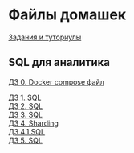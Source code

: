 # Файлы домашек

[Задания и туториулы](https://github.com/Dju999/data_analytics/tree/master/slides)

## SQL для аналитика

[ДЗ 0. Docker compose файл](/SQL_for_analyst/docker-compose.yml)

[ДЗ 1. SQL](/SQL_for_analyst/dz1.sql) <br />
[ДЗ 2. SQL](/SQL_for_analyst/dz2.sql) <br />
[ДЗ 3. SQL](/SQL_for_analyst/dz3.sql) <br />
[ДЗ 4. Sharding](/SQL_for_analyst/dz4.sql) <br />
[ДЗ 4.1 SQL](/SQL_for_analyst/dz4_1.sql) <br />
[ДЗ 5. SQL](/SQL_for_analyst/dz5.sql) <br />
